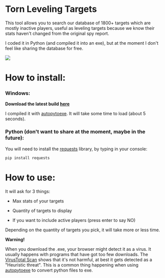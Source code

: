 # Torn Leveling Targets
This tool allows you to search our database of 1800+ targets which are mostly inactive players, useful as leveling targets because we know their stats haven't changed from the original spy report.

I coded it in Python (and compiled it into an exe), but at the moment I don't feel like sharing the database for free.

![](https://i.imgur.com/Uy2DPSN.png)


# How to install:



### **Windows**:
**Download the latest build [here](https://github.com/alessio-ds/torn-leveling-targets/raw/main/TLT.exe)**

I compiled it with [autopytoexe](https://pypi.org/project/auto-py-to-exe/).
It will take some time to load (about 5 seconds).

### **Python** (don't want to share at the moment, maybe in the future):
You will need to install the [requests](https://pypi.org/project/requests/ "requests") library, by typing in your console:

`pip install requests`


# How to use:
It will ask for 3 things: 

- Max stats of your targets

- Quantity of targets to display

- If you want to include active players (press enter to say NO)

Depending on the quantity of targets you pick, it will take more or less time.



**Warning!**

When you download the .exe, your browser might detect it as a virus. It usually happens with programs that have got too few downloads.
The [VirusTotal Scan](https://www.virustotal.com/gui/file/a34ffe2084cd7e1b40100d5a164e34b365cde27e456f61794dc71c3b19babf48/detection) shows that it's not harmful, at best it gets detected as a "Heuristic threat". 
This is a common thing happening when using [autopytoexe](https://pypi.org/project/auto-py-to-exe/) to convert python files to exe.
